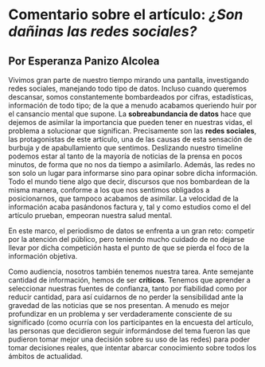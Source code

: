 # Comentario sobre el artículo: *¿Son dañinas las redes sociales?*
## Por Esperanza Panizo Alcolea
Vivimos gran parte de nuestro tiempo mirando una pantalla, investigando redes sociales, manejando todo tipo de datos. Incluso cuando queremos descansar, somos constantemente bombardeados por cifras, estadísticas, información de todo tipo; de la que a menudo acabamos queriendo huir por el cansancio mental que supone. La **sobreabundancia de datos** hace que dejemos de asimilar la importancia que pueden tener en nuestras vidas, el problema a solucionar que significan. Precisamente son las **redes sociales**, las protagonistas de este artículo, una de las causas de esta sensación de burbuja y de apabullamiento que sentimos. Deslizando nuestro timeline podemos estar al tanto de la mayoría de noticias de la prensa en pocos minutos, de forma que no nos da tiempo a asimilarlo. Además, las redes no son solo un lugar para informarse sino para opinar sobre dicha información. Todo el mundo tiene algo que decir, discursos que nos bombardean de la misma manera, conforme a los que nos sentimos obligados a posicionarnos, que tampoco acabamos de asimilar. La velocidad de la información acaba pasándonos factura y, tal y como estudios como el del artículo prueban, empeoran nuestra salud mental. 

En este marco, el periodismo de datos se enfrenta a un gran reto: competir por la atención del público, pero teniendo mucho cuidado de no dejarse llevar por dicha competición hasta el punto de que se pierda el foco de la información objetiva. 

Como audiencia, nosotros también tenemos nuestra tarea. Ante semejante cantidad de información, hemos de ser **críticos**. Tenemos que aprender a seleccionar nuestras fuentes de confianza, tanto por fiabilidad como por reducir cantidad, para así cuidarnos de no perder la sensibilidad ante la gravedad de las noticias que se nos presentan. A menudo es mejor profundizar en un problema y ser verdaderamente consciente de su significado (como ocurría con los participantes en la encuesta del artículo, las personas que decidieron seguir informándose del tema fueron las que pudieron tomar mejor una decisión sobre su uso de las redes) para poder tomar decisiones reales, que intentar abarcar conocimiento sobre todos los ámbitos de actualidad. 
